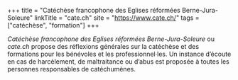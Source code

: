+++
title = "Catéchèse francophone des Eglises réformées Berne-Jura-Soleure"
linkTitle = "cate.ch"
site = "https://www.cate.ch/"
tags = ["catéchèse", "formation"]
+++

*Catéchèse francophone des Eglises réformées Berne-Jura-Soleure* ou *cate.ch* propose des réflexions générales sur la catéchèse et des formations pour les bénévoles et les professionnel·les. Un instance d’écoute en cas de harcèlement, de maltraitance ou d’abus est proposée à toutes les personnes responsables de catéchumènes.
